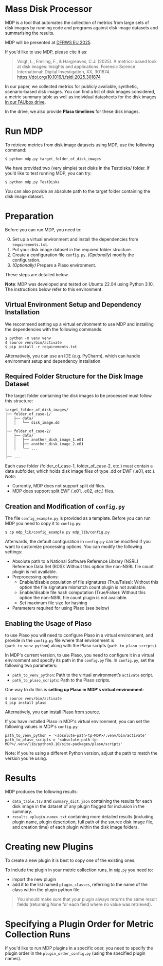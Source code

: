 # Mass Disk Processor

MDP is a tool that automates the collection of metrics from large sets of disk images by running code and programs against disk image datasets and summarising the results.

MDP will be presented at [DFRWS EU 2025](https://dfrws.org/conferences/dfrws-eu-2025/).

If you'd like to use MDP, please cite it as:
> Voigt, L., Freiling, F., & Hargreaves, C.J. (2025). A metrics-based look at disk images: Insights and applications. Forensic Science International: Digital Investigation, XX, 301874. https://doi.org/10.1016/j.fsidi.2025.301874

In our paper, we collected metrics for publicly available, synthetic, scenario-based disk images. You can find a list of disk images considered, a metric summary table as well as individual datasheets for the disk images [in our FAUbox drive](TODO).

In the drive, we also provide **Plaso timelines** for these disk images.

# Run MDP

To retrieve metrics from disk image datasets using MDP, use the following command:

```
$ python mdp.py target_folder_of_disk_images
```

We have provided two (very simple) test disks in the Testdisks/ folder. If you'd like to test running MDP, you can try:

```
$ python mdp.py TestDisks
```

You can also provide an absolute path to the target folder containing the disk image dataset.

# Preparation

Before you can run MDP, you need to:

0. Set up a virtual environment and install the dependencies from `requirements.txt`.
1. Put your disk image dataset in the required folder structure.
2. Create a configuration file `config.py`. *(Optionally)* modify the configuration.
3. *(Optionally)* Prepare a Plaso environment.

These steps are detailed below.

**Note**: MDP was developed and tested on Ubuntu 22.04 using Python 3.10. The instructions below refer to this environment.

## Virtual Environment Setup and Dependency Installation

We recommend setting up a virtual environment to use MDP and installing the dependencies with the following commands:

```
$ python -m venv venv
$ source venv/bin/activate
$ pip install -r requirements.txt
```
Alternatively, you can use an IDE (e.g. PyCharm), which can handle environment setup and dependency installation.

## Required Folder Structure for the Disk Image Dataset

The target folder containing the disk images to be processed must follow this structure:
```
target_folder_of_disk_images/
│── folder_of_case-1/
│   ├── data/
│   │   └── disk_image.dd
│
│── folder_of_case-2/
│   ├── data/
│   │   ├── another_disk_image_1.e01
│   │   ├── another_disk_image_2.e01
│   │   └── ...
│
│── ...
```
Each case folder (folder_of_case-1, folder_of_case-2, etc.) must contain a data subfolder, which holds disk image files of type .dd or EWF (.e01, etc.).
*Note*: 
- Currently, MDP does not support split dd files. 
- MDP does support split EWF (.e01, .e02, etc.) files.

## Creation and Modification of `config.py`

The file `config_example.py` is provided as a template. Before you can run MDP you need to copy it to `config.py`:
```
$ cp mdp_lib/config_example.py mdp_lib/config.py
```

Afterwards, the default configuration in `config.py` can be modified if you want to customize processing options. You can modify the following settings:
- Absolute path to a National Software Reference Library (NSRL) Reference Data Set (RDS): Without this option the non-NSRL file count plugin is not available.
- Preprocessing options:
    - Enable/disable population of file signatures (True/False): Without this option the file signature mismatch count plugin is not available.
    - Enable/disable file hash computation (True/False): Without this option the non-NSRL file count plugin is not available.
    - Set maximum file size for hashing
- Parameters required for using Plaso (see below)

## Enabling the Usage of Plaso

to use Plaso you will need to configure Plaso in a virtual environment, and provide in the `config.py` file where that environment is (`path_to_venv_python`) along with the Plaso scripts (`path_to_plaso_scripts`).

In MDP's current version, to use Plaso, you need to configure it in a virtual environment and specify its path in the `config.py` file. In `config.py`, set the following two parameters:
- `path_to_venv_python`: Path to the virtual environment’s `activate` script.
- `path_to_plaso_scripts`: Path to the Plaso scripts.


One way to do this is **setting up Plaso in MDP's virtual environment**:
```
$ source venv/bin/activate
$ pip install plaso
```
Alternatively, you can [install Plaso from source](https://github.com/log2timeline/plaso).

If you have installed Plaso in MDP's virtual environment, you can set the following values in MDP's `config.py`:

```
path_to_venv_python = '<absolute-path-tp-MDP>/.venv/bin/activate'
path_to_plaso_scripts = '<absolute-path-tp-MDP>/.venv/lib/python3.10/site-packages/plaso/scripts'
```
Note: If you're using a different Python version, adjust the path to match the version you're using.

# Results

MDP produces the following results:
- `data_table.tsv` and `summary_dict.json` containing the results for each disk image in the dataset of any plugin flagged for inclusion in the summary.
- `results_<plugin-name>.txt` containing more detailed results (including plugin name, plugin description, full path of the source disk image file, and creation time) of each plugin within the disk image folders.

# Creating new Plugins

To create a new plugin it is best to copy one of the existing ones.

To include the plugin in your metric collection runs, in `mdp.py` you need to:
- import the new plugin 
- add it to the list named `plugin_classes`, referring to the name of the class within the plugin python file. 

> You should make sure that your plugin always returns the same result fields (returning None for each field where no value was retrieved).

# Specifying a Plugin Order for Metric Collection Runs

If you'd like to run MDP plugins in a specific oder, you need to specify the plugin order in the `plugin_order_config.py` (using the specified plugin names).

